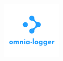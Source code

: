 <p align="center"><img src="https://raw.githubusercontent.com/kartik1998/omnia-logger/master/logo.png"> </p>
